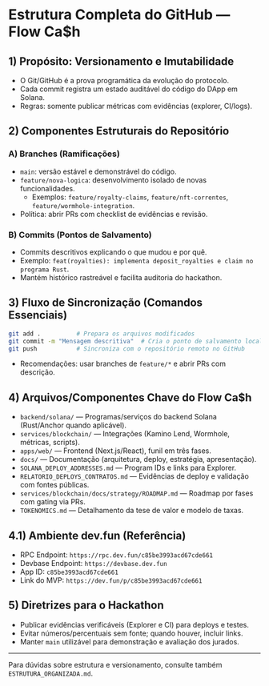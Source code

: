 # Estrutura Completa do GitHub — Flow Ca$h

## 1) Propósito: Versionamento e Imutabilidade
- O Git/GitHub é a prova programática da evolução do protocolo.
- Cada commit registra um estado auditável do código do DApp em Solana.
- Regras: somente publicar métricas com evidências (explorer, CI/logs).

## 2) Componentes Estruturais do Repositório

### A) Branches (Ramificações)
- `main`: versão estável e demonstrável do código.
- `feature/nova-logica`: desenvolvimento isolado de novas funcionalidades.
  - Exemplos: `feature/royalty-claims`, `feature/nft-correntes`, `feature/wormhole-integration`.
- Política: abrir PRs com checklist de evidências e revisão.

### B) Commits (Pontos de Salvamento)
- Commits descritivos explicando o que mudou e por quê.
- Exemplo: `feat(royalties): implementa deposit_royalties e claim no programa Rust`.
- Mantém histórico rastreável e facilita auditoria do hackathon.

## 3) Fluxo de Sincronização (Comandos Essenciais)
```bash
git add .          # Prepara os arquivos modificados
git commit -m "Mensagem descritiva"  # Cria o ponto de salvamento local
git push           # Sincroniza com o repositório remoto no GitHub
```
- Recomendações: usar branches de `feature/*` e abrir PRs com descrição.

## 4) Arquivos/Componentes Chave do Flow Ca$h
- `backend/solana/` — Programas/serviços do backend Solana (Rust/Anchor quando aplicável).
- `services/blockchain/` — Integrações (Kamino Lend, Wormhole, métricas, scripts).
- `apps/web/` — Frontend (Next.js/React), funil em três fases.
- `docs/` — Documentação (arquitetura, deploy, estratégia, apresentação).
- `SOLANA_DEPLOY_ADDRESSES.md` — Program IDs e links para Explorer.
- `RELATORIO_DEPLOYS_CONTRATOS.md` — Evidências de deploy e validação com fontes públicas.
- `services/blockchain/docs/strategy/ROADMAP.md` — Roadmap por fases com gating via PRs.
- `TOKENOMICS.md` — Detalhamento da tese de valor e modelo de taxas.

## 4.1) Ambiente dev.fun (Referência)
- RPC Endpoint: `https://rpc.dev.fun/c85be3993acd67cde661`
- Devbase Endpoint: `https://devbase.dev.fun`
- App ID: `c85be3993acd67cde661`
- Link do MVP: `https://dev.fun/p/c85be3993acd67cde661`

## 5) Diretrizes para o Hackathon
- Publicar evidências verificáveis (Explorer e CI) para deploys e testes.
- Evitar números/percentuais sem fonte; quando houver, incluir links.
- Manter `main` utilizável para demonstração e avaliação dos jurados.

---

Para dúvidas sobre estrutura e versionamento, consulte também `ESTRUTURA_ORGANIZADA.md`.
